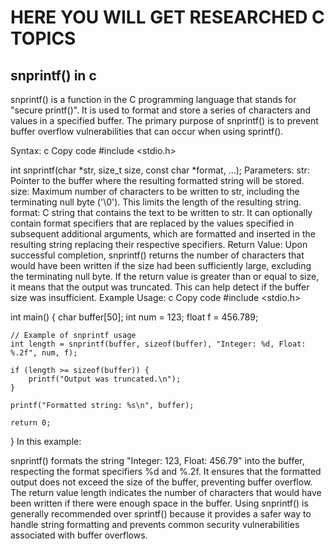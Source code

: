# HERE YOU WILL GET RESEARCHED C TOPICS

## snprintf() in c

snprintf() is a function in the C programming language that stands for "secure printf()". It is used to format and store a series of characters and values in a specified buffer. The primary purpose of snprintf() is to prevent buffer overflow vulnerabilities that can occur when using sprintf().

Syntax:
c
Copy code
#include <stdio.h>

int snprintf(char *str, size_t size, const char *format, ...);
Parameters:
str: Pointer to the buffer where the resulting formatted string will be stored.
size: Maximum number of characters to be written to str, including the terminating null byte ('\0'). This limits the length of the resulting string.
format: C string that contains the text to be written to str. It can optionally contain format specifiers that are replaced by the values specified in subsequent additional arguments, which are formatted and inserted in the resulting string replacing their respective specifiers.
Return Value:
Upon successful completion, snprintf() returns the number of characters that would have been written if the size had been sufficiently large, excluding the terminating null byte.
If the return value is greater than or equal to size, it means that the output was truncated. This can help detect if the buffer size was insufficient.
Example Usage:
c
Copy code
#include <stdio.h>

int main() {
    char buffer[50];
    int num = 123;
    float f = 456.789;

    // Example of snprintf usage
    int length = snprintf(buffer, sizeof(buffer), "Integer: %d, Float: %.2f", num, f);
    
    if (length >= sizeof(buffer)) {
        printf("Output was truncated.\n");
    }

    printf("Formatted string: %s\n", buffer);

    return 0;
}
In this example:

snprintf() formats the string "Integer: 123, Float: 456.79" into the buffer, respecting the format specifiers %d and %.2f.
It ensures that the formatted output does not exceed the size of the buffer, preventing buffer overflow.
The return value length indicates the number of characters that would have been written if there were enough space in the buffer.
Using snprintf() is generally recommended over sprintf() because it provides a safer way to handle string formatting and prevents common security vulnerabilities associated with buffer overflows.
